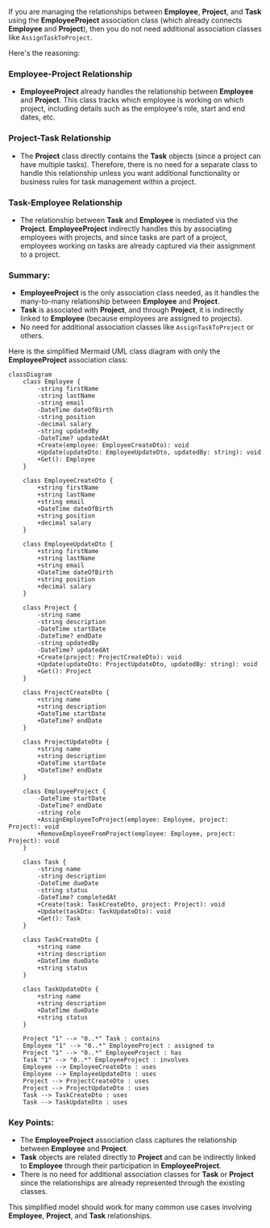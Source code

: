 If you are managing the relationships between **Employee**, **Project**, and **Task** using the **EmployeeProject** association class (which already connects **Employee** and **Project**), then you do not need additional association classes like `AssignTaskToProject`. 

Here's the reasoning:

### Employee-Project Relationship
- **EmployeeProject** already handles the relationship between **Employee** and **Project**. This class tracks which employee is working on which project, including details such as the employee's role, start and end dates, etc.

### Project-Task Relationship
- The **Project** class directly contains the **Task** objects (since a project can have multiple tasks). Therefore, there is no need for a separate class to handle this relationship unless you want additional functionality or business rules for task management within a project.

### Task-Employee Relationship
- The relationship between **Task** and **Employee** is mediated via the **Project**. **EmployeeProject** indirectly handles this by associating employees with projects, and since tasks are part of a project, employees working on tasks are already captured via their assignment to a project.

### Summary:
- **EmployeeProject** is the only association class needed, as it handles the many-to-many relationship between **Employee** and **Project**. 
- **Task** is associated with **Project**, and through **Project**, it is indirectly linked to **Employee** (because employees are assigned to projects).
- No need for additional association classes like `AssignTaskToProject` or others.

Here is the simplified Mermaid UML class diagram with only the **EmployeeProject** association class:

```mermaid
classDiagram
    class Employee {
        -string firstName
        -string lastName
        -string email
        -DateTime dateOfBirth
        -string position
        -decimal salary
        -string updatedBy
        -DateTime? updatedAt
        +Create(employee: EmployeeCreateDto): void
        +Update(updateDto: EmployeeUpdateDto, updatedBy: string): void
        +Get(): Employee
    }

    class EmployeeCreateDto {
        +string firstName
        +string lastName
        +string email
        +DateTime dateOfBirth
        +string position
        +decimal salary
    }

    class EmployeeUpdateDto {
        +string firstName
        +string lastName
        +string email
        +DateTime dateOfBirth
        +string position
        +decimal salary
    }

    class Project {
        -string name
        -string description
        -DateTime startDate
        -DateTime? endDate
        -string updatedBy
        -DateTime? updatedAt
        +Create(project: ProjectCreateDto): void
        +Update(updateDto: ProjectUpdateDto, updatedBy: string): void
        +Get(): Project
    }

    class ProjectCreateDto {
        +string name
        +string description
        +DateTime startDate
        +DateTime? endDate
    }

    class ProjectUpdateDto {
        +string name
        +string description
        +DateTime startDate
        +DateTime? endDate
    }

    class EmployeeProject {
        -DateTime startDate
        -DateTime? endDate
        -string role
        +AssignEmployeeToProject(employee: Employee, project: Project): void
        +RemoveEmployeeFromProject(employee: Employee, project: Project): void
    }

    class Task {
        -string name
        -string description
        -DateTime dueDate
        -string status
        -DateTime? completedAt
        +Create(task: TaskCreateDto, project: Project): void
        +Update(taskDto: TaskUpdateDto): void
        +Get(): Task
    }

    class TaskCreateDto {
        +string name
        +string description
        +DateTime dueDate
        +string status
    }

    class TaskUpdateDto {
        +string name
        +string description
        +DateTime dueDate
        +string status
    }

    Project "1" --> "0..*" Task : contains
    Employee "1" --> "0..*" EmployeeProject : assigned to
    Project "1" --> "0..*" EmployeeProject : has
    Task "1" --> "0..*" EmployeeProject : involves
    Employee --> EmployeeCreateDto : uses
    Employee --> EmployeeUpdateDto : uses
    Project --> ProjectCreateDto : uses
    Project --> ProjectUpdateDto : uses
    Task --> TaskCreateDto : uses
    Task --> TaskUpdateDto : uses
```

### Key Points:
- The **EmployeeProject** association class captures the relationship between **Employee** and **Project**. 
- **Task** objects are related directly to **Project** and can be indirectly linked to **Employee** through their participation in **EmployeeProject**.
- There is no need for additional association classes for **Task** or **Project** since the relationships are already represented through the existing classes.

This simplified model should work for many common use cases involving **Employee**, **Project**, and **Task** relationships.